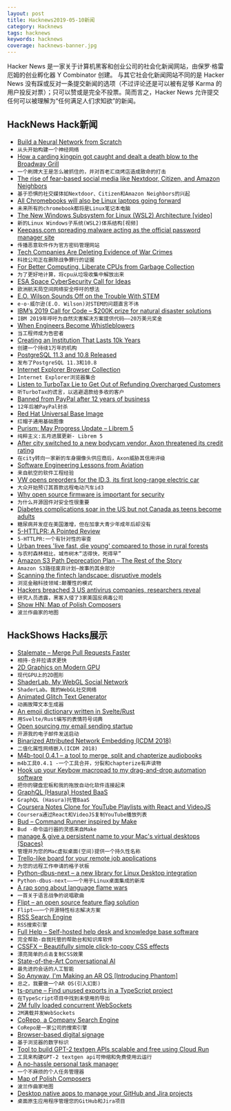 ```yaml
---
layout: post
title: Hacknews2019-05-10新闻
category: Hacknews
tags: hacknews
keywords: hacknews
coverage: hacknews-banner.jpg
---
```


Hacker News 是一家关于计算机黑客和创业公司的社会化新闻网站，由保罗·格雷厄姆的创业孵化器 Y Combinator 创建。
与其它社会化新闻网站不同的是 Hacker News 没有踩或反对一条提交新闻的选项（不过评论还是可以被有足够 Karma 的用户投反对票）；只可以赞或是完全不投票。简而言之，Hacker News 允许提交任何可以被理解为“任何满足人们求知欲”的新闻。

## HackNews Hack新闻


- [Build a Neural Network from Scratch](https://enlight.nyc/projects/neural-network)
- `从头开始构建一个神经网络`
- [How a carding kingpin got caught and dealt a death blow to the Broadway Grill](http://www.capitolhillseattle.com/2019/05/how-a-carding-kingpin-got-caught-and-dealt-a-death-blow-to-the-broadway-grill/)
- `一个刷牌大王是怎么被抓住的，并对百老汇烧烤店造成致命的打击`
- [The rise of fear-based social media like Nextdoor, Citizen, and Amazon Neighbors](https://www.vox.com/recode/2019/5/7/18528014/fear-social-media-nextdoor-citizen-amazon-ring-neighbors)
- `基于恐惧的社交媒体如Nextdoor、Citizen和Amazon Neighbors的兴起`
- [All Chromebooks will also be Linux laptops going forward](https://www.zdnet.com/article/all-chromebooks-will-also-be-linux-laptops-going-forward/)
- `未来所有的chromebook都将是Linux笔记本电脑`
- [The New Windows Subsystem for Linux (WSL2) Architecture [video]](https://www.youtube.com/watch?v=lwhMThePdIo)
- `新的Linux Windows子系统(WSL2)体系结构[视频]`
- [Keepass.com spreading malware acting as the official password manager site](https://twitter.com/berkcgoksel/status/1125727590440931329)
- `传播恶意软件作为官方密码管理网站`
- [Tech Companies Are Deleting Evidence of War Crimes](https://www.theatlantic.com/ideas/archive/2019/05/facebook-algorithms-are-making-it-harder/588931/)
- `科技公司正在删除战争罪行的证据`
- [For Better Computing, Liberate CPUs from Garbage Collection](https://spectrum.ieee.org/tech-talk/computing/hardware/this-little-device-relieves-a-cpu-from-its-garbage-collection-duties)
- `为了更好地计算，将cpu从垃圾收集中解放出来`
- [ESA Space CyberSecurity Call for Ideas](https://ideas.esa.int/servlet/hype/IMT?documentTableId=45087581261201651&amp;userAction=Browse&amp;templateName=&amp;documentId=783b8cb6a2548ffe797c6ac7e6086e23)
- `欧洲航天局空间网络安全呼吁的想法`
- [E.O. Wilson Sounds Off on the Trouble With STEM](https://www.chronicle.com/article/EO-Wilson-on-the-Next-Big/246257)
- `e·o·威尔逊(E.O. Wilson)对STEM的问题直言不讳`
- [IBM’s 2019 Call for Code – $200K prize for natural disaster solutions](https://developer.ibm.com/callforcode/)
- `IBM 2019年呼吁为自然灾害解决方案提供代码——20万美元奖金`
- [When Engineers Become Whistleblowers](https://blogs.scientificamerican.com/observations/when-engineers-become-whistleblowers/)
- `当工程师成为告密者`
- [Creating an Institution That Lasts 10k Years](https://www.edge.org/conversation/alexander_rose-how-to-create-an-institution-that-lasts-10000-years)
- `创建一个持续1万年的机构`
- [PostgreSQL 11.3 and 10.8 Released](https://www.postgresql.org/about/news/1939/)
- `发布了PostgreSQL 11.3和10.8`
- [Internet Explorer Browser Collection](https://www.my-internet-explorer.com/)
- `Internet Explorer浏览器集合`
- [Listen to TurboTax Lie to Get Out of Refunding Overcharged Customers](https://www.propublica.org/article/listen-to-turbotax-lie-to-get-out-of-refunding-overcharged-customers/)
- `听TurboTax的谎言，以逃避退款给多收的客户`
- [Banned from PayPal after 12 years of business](https://blog.niteo.co/paypal-ban-after-12-years/)
- `12年后被PayPal封杀`
- [Red Hat Universal Base Image](https://www.redhat.com/en/blog/introducing-red-hat-universal-base-image)
- `红帽子通用基础图像`
- [Purism: May Progress Update – Librem 5](https://puri.sm/posts/may-progress-update-librem-5-hardware/)
- `纯粹主义:五月进展更新- Librem 5`
- [After city switched to a new bodycam vendor, Axon threatened its credit rating](https://www.muckrock.com/news/archives/2019/may/09/algorithms-axon-fontana/)
- `在city转向一家新的车身摄像头供应商后，Axon威胁其信用评级`
- [Software Engineering Lessons from Aviation](https://riceo.me/posts/software-engineering-lessons-from-aviation/)
- `来自航空的软件工程经验`
- [VW opens preorders for the ID.3, its first long-range electric car](https://www.theverge.com/2019/5/8/18536668/vw-volkswagen-id-3-preorders-oelectric-car-long-range-ev)
- `大众开始预订其首款远程电动汽车id3`
- [Why open source firmware is important for security](https://blog.jessfraz.com/post/why-open-source-firmware-is-important-for-security/)
- `为什么开源固件对安全性很重要`
- [Diabetes complications soar in the US but not Canada as teens become adults](https://medicalxpress.com/news/2019-05-diabetes-complications-soar-canada-teenagers.html)
- `糖尿病并发症在美国激增，但在加拿大青少年成年后却没有`
- [5-HTTLPR: A Pointed Review](https://slatestarcodex.com/2019/05/07/5-httlpr-a-pointed-review/)
- `5-HTTLPR:一个有针对性的审查`
- [Urban trees &#39;live fast, die young&#39; compared to those in rural forests](https://phys.org/news/2019-05-urban-trees-fast-die-young.html)
- `与农村森林相比，城市树木“活得快，死得早”`
- [Amazon S3 Path Deprecation Plan – The Rest of the Story](https://aws.amazon.com/blogs/aws/amazon-s3-path-deprecation-plan-the-rest-of-the-story/)
- `Amazon S3路径废弃计划—故事的其余部分`
- [Scanning the fintech landscape: disruptive models](https://www.mckinsey.com/industries/financial-services/our-insights/banking-matters/scanning-the-fintech-landscape)
- `浏览金融科技领域:颠覆性的模式`
- [Hackers breached 3 US antivirus companies, researchers reveal](https://arstechnica.com/information-technology/2019/05/hackers-breached-3-us-antivirus-companies-researchers-reveal/)
- `研究人员透露，黑客入侵了3家美国反病毒公司`
- [Show HN: Map of Polish Composers](http://mapofcomposers.pl/en/)
- `波兰作曲家的地图`


## HackShows Hacks展示

- [ Stalemate – Merge Pull Requests Faster](https://stalemate.io/)
- `相持-合并拉请求更快`
- [ 2D Graphics on Modern GPU](https://raphlinus.github.io/rust/graphics/gpu/2019/05/08/modern-2d.html)
- `现代GPU上的2D图形`
- [ ShaderLab. My WebGL Social Network](https://shaderlab.mgz.me/)
- `ShaderLab。我的WebGL社交网络`
- [ Animated Glitch Text Generator](https://beautifuldingbats.com/zalgo-text-generator)
- `动画故障文本生成器`
- [ An emoji dictionary written in Svelte/Rust](https://emoji-dict.bryce.io/)
- `用Svelte/Rust编写的表情符号词典`
- [ Open sourcing my email sending startup](https://news.ycombinator.com/item?id=19863594)
- `开源我的电子邮件发送启动`
- [ Binarized Attributed Network Embedding (ICDM 2018)](https://github.com/benedekrozemberczki/BANE)
- `二值化属性网络嵌入(ICDM 2018)`
- [ M4b-tool 0.4.1 – a tool to merge, split and chapterize audiobooks](https://github.com/sandreas/m4b-tool)
- `m4b工具0.4.1 -一个工具合并，分裂和chapterize有声读物`
- [ Hook up your Keybow macropad to my drag-and-drop automation software](https://numpadsuperpowers.com/blog-posts/pimoroni-keybow-control-numpad-superpowers.html)
- `把你的键盘宏板和我的拖放自动化软件连接起来`
- [ GraphQL (Hasura) Hosted BaaS](https://demo.gqlengine.com)
- `GraphQL (Hasura)托管BaaS`
- [ Coursera Notes Clone for YouTube Playlists with React and VideoJS](https://react-coursebuilder.netlify.com)
- `Coursera通过React和VideoJS复制YouTube播放列表`
- [ Bud – Command Runner inspired by Make](https://github.com/dohsimpson/bud)
- `Bud -命令运行器的灵感来自Make`
- [ manage &amp; give a persistent name to your Mac&#39;s virtual desktops (Spaces)](https://currentkey.com/)
- `管理并为您的Mac虚拟桌面(空间)提供一个持久性名称`
- [ Trello-like board for your remote job applications](https://remotehub.io/remote-jobs-board)
- `为您的远程工作申请的格子状板`
- [ Python-dbus-next – a new library for Linux Desktop integration](https://github.com/acrisci/python-dbus-next)
- `Python-dbus-next——一个用于Linux桌面集成的新库`
- [ A rap song about language flame wars](https://news.ycombinator.com/item?id=19859544)
- `一首关于语言战争的说唱歌曲`
- [ Flipt – an open source feature flag solution](https://github.com/markphelps/flipt)
- `Flipt——一个开源特性标志解决方案`
- [ RSS Search Engine](https://search.feedi.me)
- `RSS搜索引擎`
- [ Full Help – Self-hosted help desk and knowledge base software](https://www.fullhelp.com/en?ref=hacker-news)
- `完全帮助-自我托管的帮助台和知识库软件`
- [ CSSFX – Beautifully simple click-to-copy CSS effects](https://cssfx.dev/)
- `漂亮简单的点击复制CSS效果`
- [ State-of-the-Art Conversational AI](https://convai.huggingface.co/)
- `最先进的会话的人工智能`
- [ So Anyway, I&#39;m Making an AR OS [Introducing Phantom]](https://www.youtube.com/watch?v=SRmVH2_rPpY)
- `总之，我要做一个AR OS(引入幻影)`
- [ ts-prune – Find unused exports in a TypeScript project](https://github.com/nadeesha/ts-prune)
- `在TypeScript项目中找到未使用的导出`
- [ 2M fully loaded concurrent WebSockets](https://oatpp.io/benchmark/websocket/2-million/)
- `2M满载并发WebSockets`
- [ CoRepo, a Company Search Engine](http://corepo.org/)
- `CoRepo是一家公司的搜索引擎`
- [ Browser-based digital signage](https://snapsign.io/)
- `基于浏览器的数字标识`
- [ Tool to build GPT-2 textgen APIs scalable and free using Cloud Run](https://github.com/minimaxir/gpt-2-cloud-run)
- `工具来构建GPT-2 textgen api可伸缩和免费使用云运行`
- [ A no-hassle personal task manager](https://todox.app)
- `一个不麻烦的个人任务管理器`
- [ Map of Polish Composers](http://mapofcomposers.pl/en/)
- `波兰作曲家地图`
- [ Desktop native apps to manage your GitHub and Jira projects](https://anaxi.com)
- `桌面原生应用程序管理您的GitHub和Jira项目`


